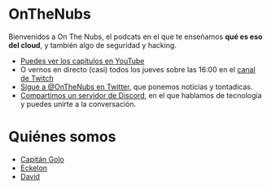 # OnTheNubs
Bienvenidos a On The Nubs, el podcats en el que te enseñamos **qué es eso del cloud**, y también algo de seguridad y hacking.

* [Puedes ver los capítulos en YouTube](https://www.youtube.com/channel/UCvsEafNhlOEd5OZJFbVg0-g)
* O vernos en directo (casi) todos los jueves sobre las 16:00 en el [canal de Twitch](https://www.twitch.tv/onthenubs)
* [Sígue a @OnTheNubs en Twitter](https://twitter.com/onthenubs), que ponemos noticias y tontadicas.
* [Compartimos un servidor de Discord](http://discord.capitangolo.net), en el que hablamos de tecnología y puedes unirte a la conversación.

# Quiénes somos
* [Capitán Golo](https://twitter.com/capitangolo)
* [Eckelon](https://twitter.com/eckelon)
* [David](https://twitter.com/maellyssa)
